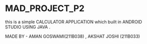 # MAD_PROJECT_P2

this is a simple CALCULATOR APPLICATION which built in ANDROID STUDIO USING JAVA . 

MADE BY - AMAN GOSWAMI(211B038) , AKSHAT JOSHI (211B033) 
